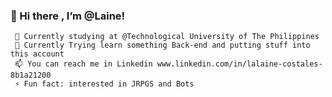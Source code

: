 ### 👋 Hi  there , I’m @Laine!
     🔭 Currently studying at @Technological University of The Philippines
     🌱 Currently Trying learn something Back-end and putting stuff into this account
     📫 You can reach me in Linkedin www.linkedin.com/in/lalaine-costales-8b1a21200
     ⚡ Fun fact: interested in JRPGS and Bots

